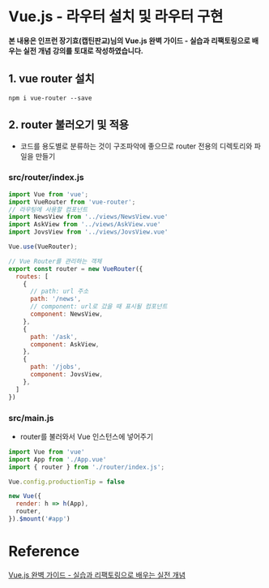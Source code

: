 # Vue.js - 라우터 설치 및 라우터 구현

**본 내용은 인프런 장기효(캡틴판교)님의 Vue.js 완벽 가이드 - 실습과 리팩토링으로 배우는 실전 개념 강의를 토대로 작성하였습니다.**



## 1. vue router 설치

```shell
npm i vue-router --save
```



## 2. router 불러오기 및 적용

* 코드를 용도별로 분류하는 것이 구조파악에 좋으므로 router 전용의 디렉토리와 파일을 만들기



### src/router/index.js

```JavaScript
import Vue from 'vue';
import VueRouter from 'vue-router';
// 라우팅에 사용할 컴포넌트
import NewsView from '../views/NewsView.vue'
import AskView from '../views/AskView.vue'
import JovsView from '../views/JovsView.vue'

Vue.use(VueRouter);

// Vue Router를 관리하는 객체
export const router = new VueRouter({
  routes: [
    {
      // path: url 주소
      path: '/news',
      // component: url로 갔을 때 표시될 컴포넌트
      component: NewsView,
    },
    {
      path: '/ask',
      component: AskView,
    },
    {
      path: '/jobs',
      component: JovsView,
    },
  ]
})
```



### src/main.js

* router를 불러와서 Vue 인스턴스에 넣어주기

```JavaScript
import Vue from 'vue'
import App from './App.vue'
import { router } from './router/index.js';

Vue.config.productionTip = false

new Vue({
  render: h => h(App),
  router,
}).$mount('#app')

```



# Reference

[Vue.js 완벽 가이드 - 실습과 리팩토링으로 배우는 실전 개념](https://www.inflearn.com/course/vue-js/dashboard)

